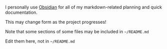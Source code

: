 I personally use [Obsidian](https://obsidian.md/) for all of my markdown-related planning and quick documentation.

This may change form as the project progresses!



Note that some sections of some files may be included in `~/README.md`

Edit them here, not in `~/README.md`



